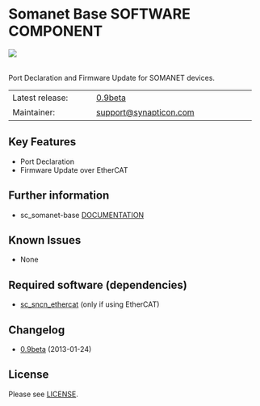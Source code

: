 Somanet Base SOFTWARE COMPONENT 
===============
<img align="left" src="https://s3-eu-west-1.amazonaws.com/synapticon-resources/images/logos/synapticon_fullname_blackoverwhite_280x48.png"/>
<br/>
<br/>

Port Declaration and Firmware Update for SOMANET devices.

<table >
<tr>
  <td width="150px" height="30px">Latest release: </td>
  <td width="300px"><a href="https://github.com/synapticon/sc_somanet-base/releases/tag/v0.9-beta">0.9beta</a></td>
</tr>
<tr>
  <td height="30px">Maintainer:</td>
  <td><a href="mailto:support@synapticon.com">support@synapticon.com</a></td>
</tr>
</table> 

Key Features
---------
   * Port Declaration 
   * Firmware Update over EtherCAT

Further information
---------
  * sc_somanet-base [DOCUMENTATION](http://synapticon.github.io/sc_somanet-base/)

Known Issues
---------
  * None

Required software (dependencies)
---------
  * [sc_sncn_ethercat](https://github.com/synapticon/sc_sncn_ethercat) (only if using EtherCAT)

Changelog
---------
  * [0.9beta](https://github.com/synapticon/sc_somanet-base/releases/tag/v0.9-beta) (2013-01-24)

License
---------

Please see [LICENSE](http://synapticon.github.io/sc_somanet-base/legal.html).
